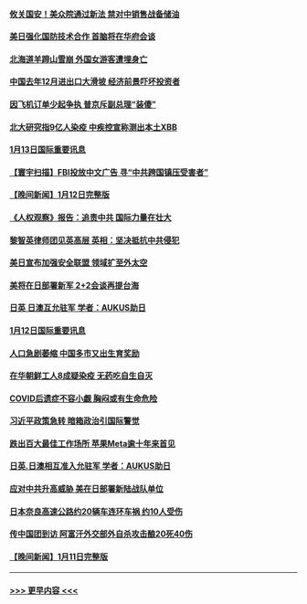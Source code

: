 #### [攸关国安！美众院通过新法 禁对中销售战备储油](../pages/prog202/a103624379.md?t=01140643) 
#### [美日强化国防技术合作 首脑将在华府会谈](../pages/prog202/a103624380.md?t=01140643) 
#### [北海道羊蹄山雪崩 外国女游客遭埋身亡](../pages/prog202/a103624199.md?t=01140643) 
#### [中国去年12月进出口大滑坡 经济前景吓坏投资者](../pages/prog202/a103624145.md?t=01140643) 
#### [因飞机订单少起争执 普京斥副总理“装傻”](../pages/prog202/a103624130.md?t=01140643) 
#### [北大研究指9亿人染疫 中疾控宣称测出本土XBB](../pages/prog202/a103624126.md?t=01140643) 
#### [1月13日国际重要讯息](../pages/prog202/a103624131.md?t=01140643) 
#### [【寰宇扫描】FBI投放中文广告 寻“中共跨国镇压受害者”](../pages/prog202/a103623915.md?t=01140643) 
#### [【晚间新闻】1月12日完整版](../pages/prog202/a103623902.md?t=01140643) 
#### [《人权观察》报告：追责中共 国际力量在壮大](../pages/prog202/a103623632.md?t=01140643) 
#### [黎智英律师团见英高层 英相：坚决抵抗中共侵犯](../pages/prog202/a103623630.md?t=01140643) 
#### [美日宣布加强安全联盟 领域扩至外太空](../pages/prog202/a103623615.md?t=01140643) 
#### [美将在日部署新军 2+2会谈再提台海](../pages/prog202/a103623387.md?t=01140643) 
#### [日英 日澳互允驻军 学者：AUKUS助日](../pages/prog202/a103623384.md?t=01140643) 
#### [1月12日国际重要讯息](../pages/prog202/a103623383.md?t=01140643) 
#### [人口急剧萎缩 中国多市又出生育奖励](../pages/prog202/a103623363.md?t=01140643) 
#### [在华朝鲜工人8成疑染疫 无药吃自生自灭](../pages/prog202/a103623354.md?t=01140643) 
#### [COVID后遗症不容小觑 胸闷或有生命危险](../pages/prog202/a103623358.md?t=01140643) 
#### [习近平政策急转 暗箱政治引国际警觉](../pages/prog202/a103623321.md?t=01140643) 
#### [跌出百大最佳工作场所 苹果Meta逾十年来首见](../pages/prog202/a103623232.md?t=01140643) 
#### [日英.日澳相互准入允驻军 学者：AUKUS助日](../pages/prog202/a103623213.md?t=01140643) 
#### [应对中共升高威胁 美在日部署新陆战队单位](../pages/prog202/a103623200.md?t=01140643) 
#### [日本奈良高速公路约20辆车连环车祸 约10人受伤](../pages/prog202/a103623165.md?t=01140643) 
#### [传中国团到访 阿富汗外交部外自杀攻击酿20死40伤](../pages/prog202/a103623081.md?t=01140643) 
#### [【晚间新闻】1月11日完整版](../pages/prog202/a103623077.md?t=01140643) 

----
#### [ >>> 更早内容 <<< ](../indexes/prog202-earlier.md)
